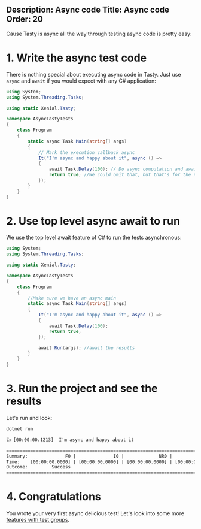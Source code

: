 Description: Async code
Title: Async code
Order: 20
---
Cause Tasty is async all the way through testing async code is pretty easy:

# 1. Write the async test code 

There is nothing special about executing async code in Tasty. Just use `async` and `await` if you would expect with any C# application:

```cs
using System;
using System.Threading.Tasks;

using static Xenial.Tasty;

namespace AsyncTastyTests
{
    class Program
    {
        static async Task Main(string[] args)
        {
            // Mark the execution callback async
            It("I'm async and happy about it", async () =>
            {
                await Task.Delay(100); // Do async computation and await it
                return true; //We could omit that, but that's for the next lesson
            });
        }
    }
}

```

# 2. Use top level async await to run

We use the top level await feature of C# to run the tests asynchronous:

```cs
using System;
using System.Threading.Tasks;

using static Xenial.Tasty;

namespace AsyncTastyTests
{
    class Program
    {
        //Make sure we have an async main
        static async Task Main(string[] args)
        {
            It("I'm async and happy about it", async () =>
            {
                await Task.Delay(100);
                return true;
            });

            await Run(args); //await the results
        }
    }
}

```

# 3. Run the project and see the results 

Let's run and look:

```cmd
dotnet run
```

```txt
👍 [00:00:00.1213]  I'm async and happy about it

=================================================================================================
Summary:              F0 |              I0 |             NR0 |              S1 | T1
Time:    [00:00:00.0000] | [00:00:00.0000] | [00:00:00.0000] | [00:00:00.1213] | [00:00:00.1213]
Outcome:         Success
=================================================================================================
```

# 4. Congratulations

You wrote your very first async delicious test! Let's look into some more [features with test groups](30-test-groups.html).
